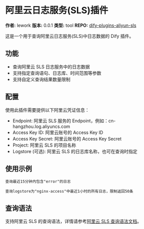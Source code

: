 # 阿里云日志服务(SLS)插件
**作者:** lework
**版本:** 0.0.1
**类型:** tool
**REPO:** [dify-plugins-aliyun-sls](https://github.com/lework/dify-plugins-aliyun-sls)

这是一个用于查询阿里云日志服务(SLS)中日志数据的 Dify 插件。

## 功能

- 查询阿里云 SLS 日志服务中的日志数据
- 支持指定查询语句、日志库、时间范围等参数
- 支持自定义查询结果数量限制

## 配置

使用此插件需要提供以下阿里云凭证信息：

- Endpoint: 阿里云 SLS 服务的 Endpoint，例如：cn-hangzhou.log.aliyuncs.com
- Access Key ID: 阿里云账号的 Access Key ID
- Access Key Secret: 阿里云账号的 Access Key Secret
- Project: 阿里云 SLS 的项目名称
- Logstore (可选): 阿里云 SLS 的日志库名称，也可在查询时指定

## 使用示例

```
查询最近15分钟内包含"error"的日志
```

```
查询logstore为"nginx-access"中最近1小时的所有日志，限制返回50条
```

## 查询语法

支持阿里云 SLS 的查询语法，详情请参考[阿里云 SLS 查询语法文档](https://help.aliyun.com/document_detail/29060.html)。
